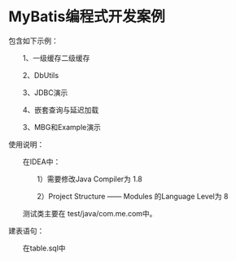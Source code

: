 # MyBatis编程式开发案例

包含如下示例：

　　1、一级缓存二级缓存

　　2、DbUtils

　　3、JDBC演示

　　4、嵌套查询与延迟加载

　　3、MBG和Example演示



 使用说明：

　　在IDEA中：

　　　　1）需要修改Java Compiler为 1.8

　　　　2）Project Structure —— Modules 的Language Level为 8

　　测试类主要在 test/java/com.me.com中。



建表语句：

　　在table.sql中